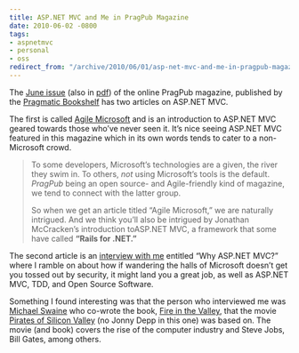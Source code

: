 ```yaml
---
title: ASP.NET MVC and Me in PragPub Magazine
date: 2010-06-02 -0800
tags:
- aspnetmvc
- personal
- oss
redirect_from: "/archive/2010/06/01/asp-net-mvc-and-me-in-pragpub-magazine.aspx/"
---
```


The [June
issue](http://pragprog.com/magazines/2010-06/content "June PragPub HTML")
(also in
[pdf](http://pragprog.com/magazines/download/12.pdf "June Issue of PragPub"))
of the online PragPub magazine, published by the [Pragmatic
Bookshelf](http://pragprog.com/ "PragProg") has two articles on ASP.NET
MVC.

The first is called [Agile
Microsoft](http://pragprog.com/magazines/2010-06/agile-microsoft "Agile Microsoft")
and is an introduction to ASP.NET MVC geared towards those who’ve never
seen it. It’s nice seeing ASP.NET MVC featured in this magazine which in
its own words tends to cater to a non-Microsoft crowd.

> To some developers, Microsoft’s technologies are a given, the river
> they swim in. To others, *not* using Microsoft’s tools is the default.
> *PragPub* being an open source- and Agile-friendly kind of magazine,
> we tend to connect with the latter group.
>
> So when we get an article titled “Agile Microsoft,” we are naturally
> intrigued. And we think you’ll also be intrigued by Jonathan
> McCracken’s introduction toASP.NET MVC, a framework that some have
> called **“Rails for .NET.”**

The second article is an [interview with
me](http://pragprog.com/magazines/2010-06/why-aspnet-mvc "Why ASP.NET MVC?")
entitled “Why ASP.NET MVC?” where I ramble on about how if wandering the
halls of Microsoft doesn’t get you tossed out by security, it might land
you a great job, as well as ASP.NET MVC, TDD, and Open Source Software.

Something I found interesting was that the person who interviewed me was
[Michael Swaine](ttp://www.swaine.com/ "Michael Swaine's Website") who
co-wrote the book, [Fire in the
Valley](http://www.amazon.com/gp/product/0071358927?ie=UTF8&tag=youvebeenhaac-20&linkCode=as2&camp=1789&creative=390957&creativeASIN=0071358927 "Fire in the Valley at Amazon"),
that the movie [Pirates of Silicon
Valley](http://www.amazon.com/gp/product/B0009NSCS0?ie=UTF8&tag=youvebeenhaac-20&linkCode=as2&camp=1789&creative=390957&creativeASIN=B0009NSCS0 "Pirates of Silicon Valley")
(no Jonny Depp in this one) was based on. The movie (and book) covers
the rise of the computer industry and Steve Jobs, Bill Gates, among
others.

